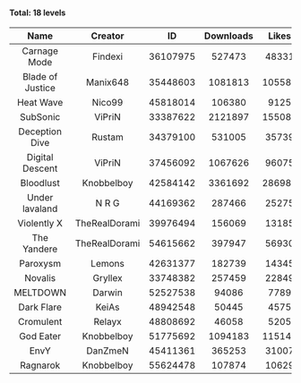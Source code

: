 #### Total: 18 levels

| Name | Creator | ID | Downloads | Likes |
|:---:|:---:|:---:|:---:|:---:|
| Carnage Mode | Findexi | 36107975 | 527473 | 48331
| Blade of Justice | Manix648 | 35448603 | 1081813 | 105585
| Heat Wave | Nico99 | 45818014 | 106380 | 9125
| SubSonic | ViPriN | 33387622 | 2121897 | 155089
| Deception Dive | Rustam | 34379100 | 531005 | 35739
| Digital Descent | ViPriN | 37456092 | 1067626 | 96075
| Bloodlust | Knobbelboy | 42584142 | 3361692 | 286982
| Under lavaland | N R G | 44169362 | 287466 | 25275
| Violently X | TheRealDorami | 39976494 | 156069 | 13185
| The Yandere | TheRealDorami | 54615662 | 397947 | 56930
| Paroxysm | Lemons | 42631377 | 182739 | 14345
| Novalis | Gryllex | 33748382 | 257459 | 22849
| MELTDOWN | Darwin | 52527538 | 94086 | 7789
| Dark Flare | KeiAs | 48942548 | 50445 | 4575
| Cromulent | Relayx | 48808692 | 46058 | 5205
| God Eater | Knobbelboy | 51775692 | 1094183 | 115140
| EnvY | DanZmeN | 45411361 | 365253 | 31007
| Ragnarok | Knobbelboy | 55624478 | 107874 | 10629
